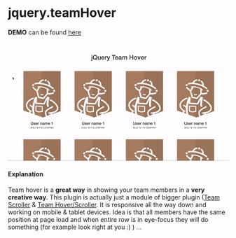 # jquery.teamHover

**DEMO** can be found [here](https://tmatijev.github.io/jquery.teamHover/)

![alt tag](https://raw.githubusercontent.com/tmatijev/jquery.teamHover/master/video.gif)

#### Explanation

Team hover is a **great way** in showing your team members in a **very creative way**. This plugin is actually just a module of bigger plugin ([Team Scroller](https://github.com/tmatijev/jquery.teamScroller) & [Team Hover/Scroller](https://github.com/tmatijev/jquery.teamHoverScroller). It is responsive all the way down and working on mobile & tablet devices. Idea is that all members have the same position at page load and when entire row is in eye-focus they will do something (for example look right at you :) ) ...
